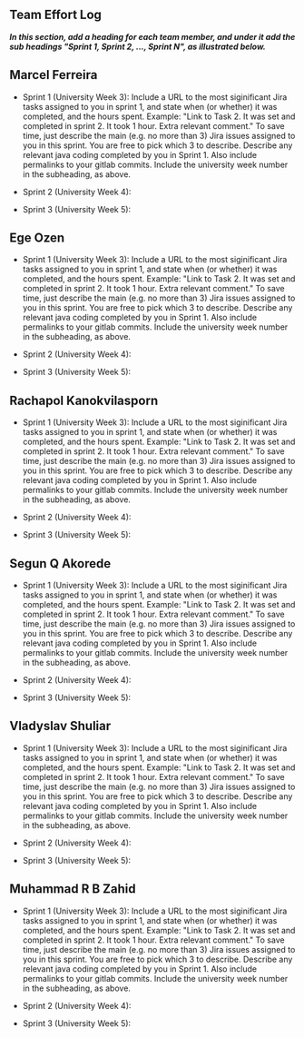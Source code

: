 ## Team Effort Log

***In this section, add a heading for each team member, and under it add the sub headings "Sprint 1, Sprint 2, ..., Sprint N", as illustrated below.***

## Marcel Ferreira

- Sprint 1 (University Week 3):
Include a URL to the most siginificant Jira tasks assigned to you in sprint 1, and state when (or whether) it was completed, and the hours spent.
Example: "Link to Task 2.  It was set and completed in sprint 2.  It took 1 hour.  Extra relevant comment."
To save time, just describe the main (e.g. no more than 3) Jira issues assigned to you in this sprint. You are free to pick which 3 to describe.
Describe any relevant java coding completed by you in Sprint 1.  Also include permalinks to your gitlab commits.
Include the university week number in the subheading, as above.

- Sprint 2 (University Week 4):

- Sprint 3 (University Week 5):


## Ege Ozen

- Sprint 1 (University Week 3):
  Include a URL to the most siginificant Jira tasks assigned to you in sprint 1, and state when (or whether) it was completed, and the hours spent.
  Example: "Link to Task 2.  It was set and completed in sprint 2.  It took 1 hour.  Extra relevant comment."
  To save time, just describe the main (e.g. no more than 3) Jira issues assigned to you in this sprint. You are free to pick which 3 to describe.
  Describe any relevant java coding completed by you in Sprint 1.  Also include permalinks to your gitlab commits.
  Include the university week number in the subheading, as above.

- Sprint 2 (University Week 4):

- Sprint 3 (University Week 5):

## Rachapol Kanokvilasporn

- Sprint 1 (University Week 3):
  Include a URL to the most siginificant Jira tasks assigned to you in sprint 1, and state when (or whether) it was completed, and the hours spent.
  Example: "Link to Task 2.  It was set and completed in sprint 2.  It took 1 hour.  Extra relevant comment."
  To save time, just describe the main (e.g. no more than 3) Jira issues assigned to you in this sprint. You are free to pick which 3 to describe.
  Describe any relevant java coding completed by you in Sprint 1.  Also include permalinks to your gitlab commits.
  Include the university week number in the subheading, as above.

- Sprint 2 (University Week 4):

- Sprint 3 (University Week 5):

## Segun Q Akorede

- Sprint 1 (University Week 3):
  Include a URL to the most siginificant Jira tasks assigned to you in sprint 1, and state when (or whether) it was completed, and the hours spent.
  Example: "Link to Task 2.  It was set and completed in sprint 2.  It took 1 hour.  Extra relevant comment."
  To save time, just describe the main (e.g. no more than 3) Jira issues assigned to you in this sprint. You are free to pick which 3 to describe.
  Describe any relevant java coding completed by you in Sprint 1.  Also include permalinks to your gitlab commits.
  Include the university week number in the subheading, as above.

- Sprint 2 (University Week 4):

- Sprint 3 (University Week 5):

## Vladyslav Shuliar

- Sprint 1 (University Week 3):
  Include a URL to the most siginificant Jira tasks assigned to you in sprint 1, and state when (or whether) it was completed, and the hours spent.
  Example: "Link to Task 2.  It was set and completed in sprint 2.  It took 1 hour.  Extra relevant comment."
  To save time, just describe the main (e.g. no more than 3) Jira issues assigned to you in this sprint. You are free to pick which 3 to describe.
  Describe any relevant java coding completed by you in Sprint 1.  Also include permalinks to your gitlab commits.
  Include the university week number in the subheading, as above.

- Sprint 2 (University Week 4):

- Sprint 3 (University Week 5):

## Muhammad R B Zahid

- Sprint 1 (University Week 3):
  Include a URL to the most siginificant Jira tasks assigned to you in sprint 1, and state when (or whether) it was completed, and the hours spent.
  Example: "Link to Task 2.  It was set and completed in sprint 2.  It took 1 hour.  Extra relevant comment."
  To save time, just describe the main (e.g. no more than 3) Jira issues assigned to you in this sprint. You are free to pick which 3 to describe.
  Describe any relevant java coding completed by you in Sprint 1.  Also include permalinks to your gitlab commits.
  Include the university week number in the subheading, as above.

- Sprint 2 (University Week 4):

- Sprint 3 (University Week 5):